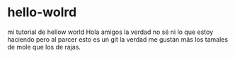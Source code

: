 # hello-wolrd
mi tutorial de hellow world
Hola amigos la verdad no sé ni lo que estoy haciendo pero al parcer esto es un git
la verdad me gustan más los tamales de mole que los de rajas.
